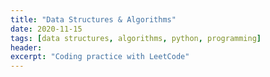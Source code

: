 ```yaml
---
title: "Data Structures & Algorithms"
date: 2020-11-15
tags: [data structures, algorithms, python, programming]
header:
excerpt: "Coding practice with LeetCode"
---
```

